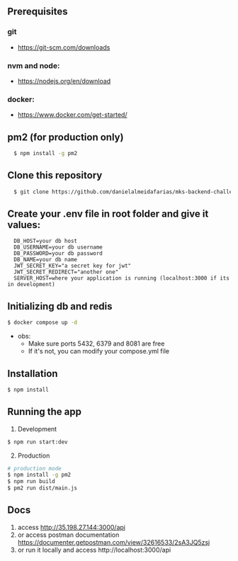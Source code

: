 ## Prerequisites

### git
- https://git-scm.com/downloads

### nvm and node:
- https://nodejs.org/en/download

### docker: 
- https://www.docker.com/get-started/

## pm2 (for production only)
```bash
  $ npm install -g pm2  
```

## Clone this repository 
```bash
  $ git clone https://github.com/danielalmeidafarias/mks-backend-challenge.git
```

## Create your .env file in root folder and give it values:
```
  DB_HOST=your db host
  DB_USERNAME=your db username
  DB_PASSWORD=your db password
  DB_NAME=your db name
  JWT_SECRET_KEY="a secret key for jwt"
  JWT_SECRET_REDIRECT="another one"
  SERVER_HOST=where your application is running (localhost:3000 if its in development)
```

## Initializing db and redis
```bash
$ docker compose up -d
```
* obs: 
  - Make sure ports 5432, 6379 and 8081 are free
  - If it's not, you can modify your compose.yml file

## Installation
```bash
$ npm install
```

## Running the app

1. Development
```bash
$ npm run start:dev
```
2. Production
```bash
# production mode
$ npm install -g pm2
$ npm run build
$ pm2 run dist/main.js
```

## Docs
1. access http://35.198.27.144:3000/api
3. or access postman documentation https://documenter.getpostman.com/view/32616533/2sA3JQ5zsj
4. or run it locally and access http://localhost:3000/api
